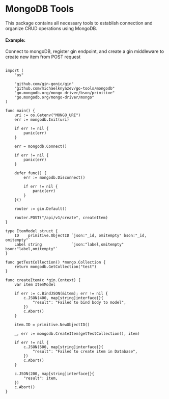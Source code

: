 # MongoDB Tools

This package contains all necessary tools to establish connection and organize CRUD operations using MongoDB.

#### Example:
Connect to mongoDB, register gin endpoint, and create a gin middleware to create new item from POST request
```package main

import (
	"os"

	"github.com/gin-gonic/gin"
	"github.com/michaelknyazev/go-tools/mongodb"
	"go.mongodb.org/mongo-driver/bson/primitive"
	"go.mongodb.org/mongo-driver/mongo"
)

func main() {
	uri := os.Getenv("MONGO_URI")
	err := mongodb.Init(uri)

	if err != nil {
		panic(err)
	}

	err = mongodb.Connect()

	if err != nil {
		panic(err)
	}

	defer func() {
		err := mongodb.Disconnect()

		if err != nil {
			panic(err)
		}
	}()

	router := gin.Default()

	router.POST("/api/v1/create", createItem)
}

type ItemModel struct {
	ID    primitive.ObjectID `json:"_id, omitempty" bson:"_id, omitempty"`
	Label string             `json:"label,omitempty" bson:"label,omitempty"`
}

func getTestCollection() *mongo.Collection {
	return mongodb.GetCollection("test")
}

func createItem(c *gin.Context) {
	var item ItemModel

	if err := c.BindJSON(&item); err != nil {
		c.JSON(400, map[string]interface{}{
			"result": "Failed to bind body to model",
		})
		c.Abort()
	}

	item.ID = primitive.NewObjectID()

	_, err := mongodb.CreateItem(getTestCollection(), item)

	if err != nil {
		c.JSON(500, map[string]interface{}{
			"result": "Failed to create item in Database",
		})
		c.Abort()
	}

	c.JSON(200, map[string]interface{}{
		"result": item,
	})
	c.Abort()
}
```